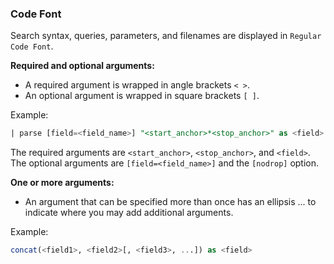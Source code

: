 ### Code Font
Search syntax, queries, parameters, and filenames are displayed in `Regular Code Font`. 

**Required and optional arguments:**

* A required argument is wrapped in angle brackets `< >`.
* An optional argument is wrapped in square brackets `[ ]`.

Example:

```sql
| parse [field=<field_name>] "<start_anchor>*<stop_anchor>" as <field> [nodrop]
```

The required arguments are `<start_anchor>`, `<stop_anchor>`, and `<field>`.
The optional arguments are `[field=<field_name>]` and the `[nodrop]` option. 

**One or more arguments:**

* An argument that can be specified more than once has an ellipsis ... to indicate where you may add additional arguments.

Example:

```sql
concat(<field1>, <field2>[, <field3>, ...]) as <field> 
```
